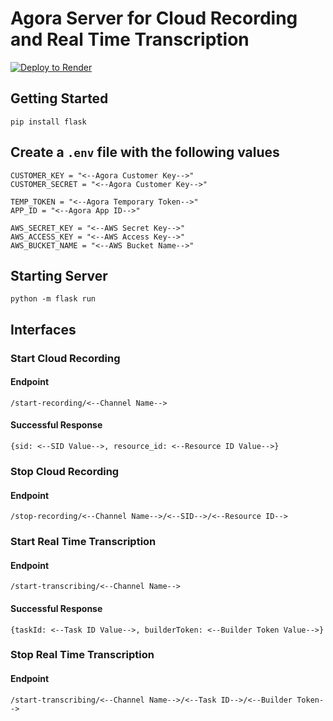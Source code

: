 # Agora Server for Cloud Recording and Real Time Transcription

<a target="_blank" href="https://render.com/deploy?repo=https://github.com/tadaspetra/agora-server">
  <img src="https://render.com/images/deploy-to-render-button.svg" alt="Deploy to Render">
</a>

## Getting Started

```
pip install flask
```

## Create a `.env` file with the following values
```
CUSTOMER_KEY = "<--Agora Customer Key-->"
CUSTOMER_SECRET = "<--Agora Customer Key-->"

TEMP_TOKEN = "<--Agora Temporary Token-->"
APP_ID = "<--Agora App ID-->"

AWS_SECRET_KEY = "<--AWS Secret Key-->"
AWS_ACCESS_KEY = "<--AWS Access Key-->"
AWS_BUCKET_NAME = "<--AWS Bucket Name-->"
```

## Starting Server

```
python -m flask run 
```

## Interfaces

### Start Cloud Recording
#### Endpoint
```
/start-recording/<--Channel Name-->
```
#### Successful Response
```
{sid: <--SID Value-->, resource_id: <--Resource ID Value-->}
```

### Stop Cloud Recording
#### Endpoint
```
/stop-recording/<--Channel Name-->/<--SID-->/<--Resource ID-->
```

### Start Real Time Transcription
#### Endpoint
```
/start-transcribing/<--Channel Name-->
```
#### Successful Response
```
{taskId: <--Task ID Value-->, builderToken: <--Builder Token Value-->}
```

### Stop Real Time Transcription
#### Endpoint
```
/start-transcribing/<--Channel Name-->/<--Task ID-->/<--Builder Token-->
```
